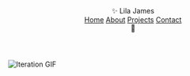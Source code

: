 <html lang="en">
<head>
  <meta charset="UTF-8" />
  <meta name="viewport" content="width=device-width, initial-scale=1.0" />
  <title>✨ Project Sparkle ✨</title>
  <link href="assets/css/styles.css" rel="stylesheet" />
</head>

<body class="cats">

  <!-- Main Header -->
<header class="navbar">
  <div class="logo">✨ Lila James</div>
  <nav id="nav-links" class="nav-links">
    <a href="/sparkle_workshop/">Home</a>
    <a href="/sparkle_workshop/about/">About</a>
    <a href="/sparkle_workshop/projects/">Projects</a>
    <a href="/sparkle_workshop/contact/">Contact</a>
  </nav>
  <div class="hamburger" onclick="toggleMenu()">🍔</div>
</header>

  <!-- Gif Container -->
  <div class="gif-container">
    <img src="https://github.com/LilaShiba/flora_dress/raw/main/assets/videos/iterate.gif" alt="Iteration GIF" style="max-width: 75%; height: auto;">
  </div>